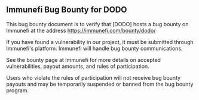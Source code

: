 ## Immunefi Bug Bounty for DODO

This bug bounty document is to verify that [DODO] hosts a bug bounty on Immunefi at the address https://immunefi.com/bounty/dodo/ 

If you have found a vulnerability in our project, it must be submitted through Immunefi's platform. Immunefi will handle bug bounty communications.

See the bounty page at Immunefi for more details on accepted vulnerabilities, payout amounts, and rules of participation.

Users who violate the rules of participation will not receive bug bounty payouts and may be temporarily suspended or banned from the bug bounty program.
